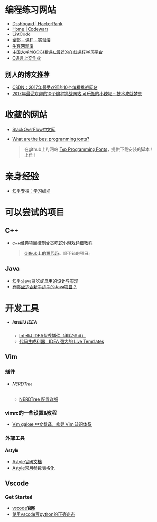 # 编程练习网站

- [Dashboard | HackerRank](https://www.hackerrank.com/dashboard)
- [Home | Codewars](https://www.codewars.com/dashboard)
- [LintCode](http://www.lintcode.com/) <!--login by google account-->
- [全部 - 课程 - 实验楼](https://www.shiyanlou.com/courses/)
- [牛客网题库](https://www.nowcoder.com/contestRoom)
- [中国大学MOOC(慕课)_最好的在线课程学习平台](http://www.icourse163.org/home.htm?userId=1022247890#/home/course)
- [C语言上交作业](ftp://172.26.184.2/)

## 别人的博文推荐

- [CSDN：2017年最受欢迎的10个编程挑战网站](http://blog.csdn.net/xiexingshishu/article/details/78024571)
- [2017年最受欢迎的10个编程挑战网站 可乐瓶的小辣椒 – 技术成就梦想](http://sparkgis.com/java/2017/10/2017%e5%b9%b4%e6%9c%80%e5%8f%97%e6%ac%a2%e8%bf%8e%e7%9a%8410%e4%b8%aa%e7%bc%96%e7%a8%8b%e6%8c%91%e6%88%98%e7%bd%91%e7%ab%99-%e5%8e%9f-2017%e5%b9%b4%e6%9c%80%e5%8f%97%e6%ac%a2%e8%bf%8e%e7%9a%8410/)

# 收藏的网站

- [StackOverFlow中文网](http://stackoverflow.org.cn/front/ask/list)

  > <!--就StackOverFlow的中文版，多看看的话，顺便攒经验。-->

- [What are the best programming fonts?](https://www.slant.co/topics/67/~programming-fonts)

  > 在github上的网站 [Top Programming Fonts](https://github.com/hbin/top-programming-fonts)，提供下载安装的脚本！上佳！

# 亲身经验

- [知乎专栏：学习编程](https://zhuanlan.zhihu.com/passer)

  > <!--极好的平台，包括很多笔经面经，还有知识点总结。多看看补充自己的视野。-->



# 可以尝试的项目

## C++

- [c++经典项目控制台贪吃蛇小游戏详细教程](https://blog.csdn.net/silence1772/article/details/55005008)

  > [Github上的源代码](https://github.com/silence1772/GreedySnake)。很不错的项目。

## Java

- [知乎:Java贪吃蛇应用的设计与实现](https://zhuanlan.zhihu.com/p/23316639) <!--设计思想很好-->
- [有哪些适合新手练手的Java项目？](https://zhuanlan.zhihu.com/p/22062736)



# 开发工具

- ##### IntelliJ IDEA
  - [ IntelliJ IDEA优秀插件（编程通用）](http://blog.csdn.net/sujun10/article/details/72852939)
  - [代码生成利器：IDEA 强大的 Live Templates](http://blog.jobbole.com/110607/)

## Vim

### 插件

- ###### NERDTree

  - [NERDTree 配置详细](https://blog.csdn.net/ccccdddxxx/article/details/50575753)

### vimrc的一些设置&教程

- [Vim galore 中文翻译，构建 Vim 知识体系](https://github.com/wsdjeg/vim-galore-zh_cn)



### 外部工具

#### Astyle

- [Astyle官网文档](http://astyle.sourceforge.net/astyle.html)
- [Astyle常用参数表格化](http://www.cnblogs.com/zhaoshixin/archive/2011/12/02/2272076.html)



## Vscode

### Get Started

- [vscode**官网**](https://code.visualstudio.com/docs?start=true)
- [使用vscode写python的正确姿态](http://www.cnblogs.com/bloglkl/archive/2016/08/23/5797805.html)